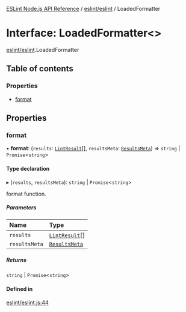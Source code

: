 [ESLint Node.js API Reference](../index.md) / [eslint/eslint](../modules/eslint_eslint.md) / LoadedFormatter

# Interface: LoadedFormatter<\>

[eslint/eslint](../modules/eslint_eslint.md).LoadedFormatter

## Table of contents

### Properties

* [format](eslint_eslint.LoadedFormatter.md#format)

## Properties

### format

• **format**: (`results`: [`LintResult`](eslint_eslint.LintResult.md)[], `resultsMeta`: [`ResultsMeta`](eslint_eslint.ResultsMeta.md)) => `string` \| `Promise`<`string`\>

#### Type declaration

▸ (`results`, `resultsMeta`): `string` \| `Promise`<`string`\>

format function.

##### Parameters

| Name | Type |
| :------ | :------ |
| `results` | [`LintResult`](eslint_eslint.LintResult.md)[] |
| `resultsMeta` | [`ResultsMeta`](eslint_eslint.ResultsMeta.md) |

##### Returns

`string` \| `Promise`<`string`\>

#### Defined in

[eslint/eslint.js:44](https://github.com/bpmutter/eslint/blob/fd0ad7338/lib/eslint/eslint.js#L44)
